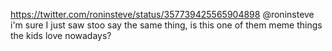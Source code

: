 https://twitter.com/roninsteve/status/357739425565904898 @roninsteve  i'm sure I just saw stoo say the same thing, is this one of them meme things the kids love nowadays?